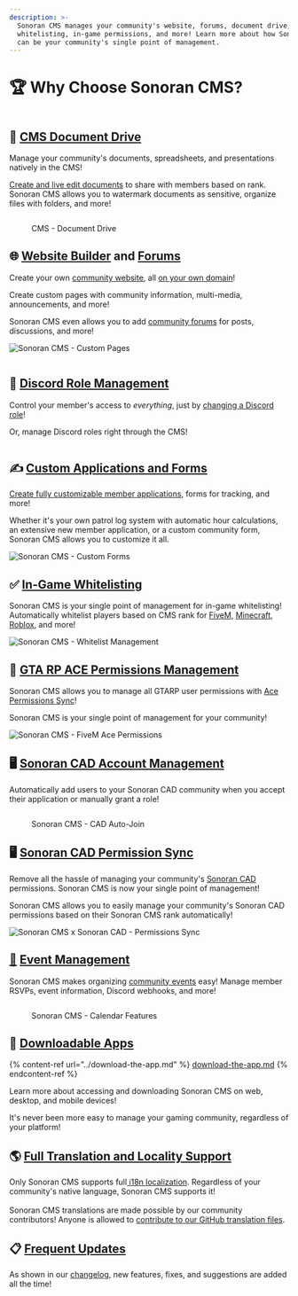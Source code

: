 ```yaml
---
description: >-
  Sonoran CMS manages your community's website, forums, document drive,
  whitelisting, in-game permissions, and more! Learn more about how Sonoran CMS
  can be your community's single point of management.
---
```


# 🏆 Why Choose Sonoran CMS?

<figure><img src="../.gitbook/assets/Docs_Orange (1) (1).png" alt=""><figcaption></figcaption></figure>

## 📂 [CMS Document Drive](../tutorials/your-drive-and-documents.md)

Manage your community's documents, spreadsheets, and presentations natively in the CMS!

[Create and live edit documents](../tutorials/your-drive-and-documents.md) to share with members based on rank. Sonoran CMS allows you to watermark documents as sensitive, organize files with folders, and more!



<figure><img src="../.gitbook/assets/image (1) (1) (1).png" alt=""><figcaption><p>CMS -  Document Drive</p></figcaption></figure>

## 🌐 [Website Builder](../tutorials/community-website/website-builder.md) and [Forums](../tutorials/community-website/forum-system.md)

Create your own [community website](../tutorials/community-website/website-builder.md), all [on your own domain](../tutorials/customization/custom-domain.md)!

Create custom pages with community information, multi-media, announcements, and more!

Sonoran CMS even allows you to add [community forums](../tutorials/community-website/forum-system.md) for posts, discussions, and more!

![Sonoran CMS - Custom Pages](../.gitbook/assets/web-updated.png)

<figure><img src="../.gitbook/assets/cms.forums.png" alt=""><figcaption></figcaption></figure>

## 💬 [Discord Role Management](../integration-capabilities/discord-role-sync/)

Control your member's access to _everything_, just by [changing a Discord role](../integration-capabilities/discord-role-sync/)!

Or, manage Discord roles right through the CMS!

<figure><img src="../.gitbook/assets/crossrolesync-v6.png" alt=""><figcaption></figcaption></figure>

## ✍️ [Custom Applications and Forms](../tutorials/forms/creating-custom-forms.md)

[Create fully customizable member applications](../tutorials/forms/creating-custom-forms.md), forms for tracking, and more!

Whether it's your own patrol log system with automatic hour calculations, an extensive new member application, or a custom community form, Sonoran CMS allows you to customize it all.

![Sonoran CMS - Custom Forms](<../.gitbook/assets/CMS\_WebBuilder (1).png>)

## ✅ [In-Game Whitelisting](../integration-capabilities/in-game-integration-resources/gta-rp-integrations/available-resources/whitelist.md)

Sonoran CMS is your single point of management for in-game whitelisting! Automatically whitelist players based on CMS rank for [FiveM](../integration-capabilities/in-game-integration-resources/gta-rp-integrations/available-resources/whitelist.md), [Minecraft](../integration-capabilities/in-game-integration-resources/minecraft-integrations/available-resources/whitelist.md), [Roblox](../integration-capabilities/in-game-integration-resources/roblox-integrations/available-resources/whitelist.md), and more!

![Sonoran CMS - Whitelist Management](../.gitbook/assets/CMS\_Whitelist.png)

## 🚫 [GTA RP ACE Permissions Management](../integration-capabilities/in-game-integration-resources/gta-rp-integrations/available-resources/ace-permission-sync.md)

Sonoran CMS allows you to manage all GTARP user permissions with [Ace Permissions Sync](../integration-capabilities/in-game-integration-resources/gta-rp-integrations/available-resources/ace-permission-sync.md)!

Sonoran CMS is your single point of management for your community!

![Sonoran CMS - FiveM Ace Permissions](../.gitbook/assets/permissions.png)

## 🖥️ [Sonoran CAD Account Management](../integration-capabilities/sonoran-cad-sync.md)

Automatically add users to your Sonoran CAD community when you accept their application or manually grant a role!

<figure><img src="../.gitbook/assets/BigSquare.png" alt=""><figcaption><p>Sonoran CMS - CAD Auto-Join</p></figcaption></figure>

## 🖥️ [Sonoran CAD Permission Sync](../integration-capabilities/sonoran-cad-sync.md)

Remove all the hassle of managing your community's [Sonoran CAD](https://info.sonorancad.com/why-choose-sonoran-cad/about) permissions. Sonoran CMS is now your single point of management!

Sonoran CMS allows you to easily manage your community's Sonoran CAD permissions based on their Sonoran CMS rank automatically!

![Sonoran CMS x Sonoran CAD - Permissions Sync](../.gitbook/assets/CMS-CAD-Sync.png)

## [📅](https://emojipedia.org/calendar/) [Event Management](../tutorials/community-events.md)

Sonoran CMS makes organizing [community events](../tutorials/community-events.md) easy! Manage member RSVPs, event information, Discord webhooks, and more!

<figure><img src="../.gitbook/assets/community-events.png" alt=""><figcaption><p>Sonoran CMS - Calendar Features</p></figcaption></figure>

## 📱 [Downloadable Apps](../download-the-app.md)

{% content-ref url="../download-the-app.md" %}
[download-the-app.md](../download-the-app.md)
{% endcontent-ref %}

Learn more about accessing and downloading Sonoran CMS on web, desktop, and mobile devices!

It's never been more easy to manage your gaming community, regardless of your platform!

## 🌎 [Full Translation and Locality Support](../developer-api-documentation/translation-support.md)

Only Sonoran CMS supports full[ i18n localization](../developer-api-documentation/translation-support.md). Regardless of your community's native language, Sonoran CMS supports it!\
\
Sonoran CMS translations are made possible by our community contributors! Anyone is allowed to [contribute to our GitHub translation files](https://github.com/Sonoran-Software/sonorancms\_translations).

## 📋 [Frequent Updates](../roadmap/changelog.md)

As shown in our [changelog](../roadmap/changelog.md), new features, fixes, and suggestions are added all the time!
